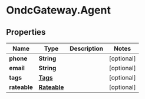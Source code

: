 # OndcGateway.Agent

## Properties
Name | Type | Description | Notes
------------ | ------------- | ------------- | -------------
**phone** | **String** |  | [optional] 
**email** | **String** |  | [optional] 
**tags** | [**Tags**](Tags.md) |  | [optional] 
**rateable** | [**Rateable**](Rateable.md) |  | [optional] 
